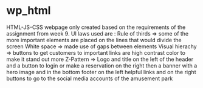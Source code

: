 # wp_html

HTML-JS-CSS webpage only created based on the requirements of the assignment from week 9.
UI laws used are :
  Rule of thirds => some of the more important elements are placed on the lines that would divide the screen
  White space => made use of gaps between elements
  Visual hierachy => buttons to get customers to important links are high contrast color to make it stand out more
  Z-Pattern => Logo and title on the left of the header and a button to login or make a reservation on the right then a banner with a hero image and in the bottom footer on the left helpful links and on the right buttons to go to the social media accounts of the amusement park
